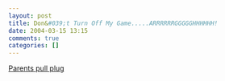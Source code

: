 ```yaml
---
layout: post
title: Don&#039;t Turn Off My Game.....ARRRRRRGGGGGHHHHHH!
date: 2004-03-15 13:15
comments: true
categories: []
---
```

<a href="http://story.news.yahoo.com/news?tmpl=story&cid=573&ncid=757&e=4&u=/nm/20040315/od_nm/life_hongkong_videogame_dc">Parents pull plug</a>
